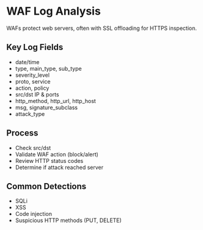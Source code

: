 # WAF Log Analysis

WAFs protect web servers, often with SSL offloading for HTTPS inspection.

## Key Log Fields
- date/time
- type, main_type, sub_type
- severity_level
- proto, service
- action, policy
- src/dst IP & ports
- http_method, http_url, http_host
- msg, signature_subclass
- attack_type

## Process
- Check src/dst
- Validate WAF action (block/alert)
- Review HTTP status codes
- Determine if attack reached server

## Common Detections
- SQLi
- XSS
- Code injection
- Suspicious HTTP methods (PUT, DELETE)
